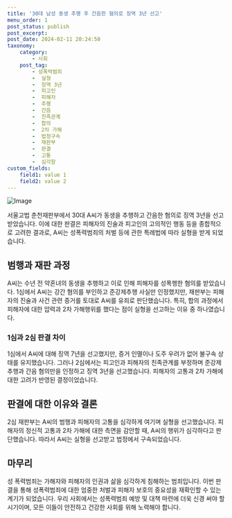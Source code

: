 ```yaml
---
title: '30대 남성 동생 추행 후 간음한 혐의로 징역 3년 선고'
menu_order: 1
post_status: publish
post_excerpt: 
post_date: 2024-02-11 20:24:50
taxonomy:
    category:
        - 사회
    post_tag:
        - 성폭력범죄
        -  실형
        -  징역 3년
        -  피고인
        -  피해자
        -  추행
        -  간음
        -  친족관계
        -  합의
        -  2차 가해
        -  법정구속
        -  재판부
        -  판결
        -  고통
        -  심각함
custom_fields:
    field1: value 1
    field2: value 2
---
```


![Image](https://imgnews.pstatic.net/image/011/2024/02/11/0004298345_001_20240211151601110.jpg?type=w647)

서울고법 춘천재판부에서 30대 A씨가 동생을 추행하고 간음한 혐의로 징역 3년을 선고받았습니다. 이에 대한 판결은 피해자의 진술과 피고인의 고의적인 행동 등을 종합적으로 고려한 결과로, A씨는 성폭력범죄의 처벌 등에 관한 특례법에 따라 실형을 받게 되었습니다.
## 범행과 재판 과정
A씨는 수년 전 약혼녀의 동생을 추행하고 이로 인해 피해자를 성폭행한 혐의를 받았습니다. 1심에서 A씨는 강간 혐의를 부인하고 준강제추행 사실만 인정했지만, 재판부는 피해자의 진술과 사건 관련 증거를 토대로 A씨를 유죄로 판단했습니다. 특히, 합의 과정에서 피해자에 대한 압력과 2차 가해행위를 했다는 점이 실형을 선고하는 이유 중 하나였습니다.
### 1심과 2심 판결 차이
1심에서 A씨에 대해 징역 7년을 선고했지만, 증거 인멸이나 도주 우려가 없어 불구속 상태를 유지했습니다. 그러나 2심에서는 피고인과 피해자의 친족관계를 부정하며 준강제추행과 간음 혐의만을 인정하고 징역 3년을 선고했습니다. 피해자의 고통과 2차 가해에 대한 고려가 반영된 결정이었습니다.
## 판결에 대한 이유와 결론
2심 재판부는 A씨의 범행과 피해자의 고통을 심각하게 여기며 실형을 선고했습니다. 피해자의 정신적 고통과 2차 가해에 대한 측면을 감안할 때, A씨의 행위가 심각하다고 판단했습니다. 따라서 A씨는 실형을 선고받고 법정에서 구속되었습니다.
## 마무리
성 폭력범죄는 가해자와 피해자의 인권과 삶을 심각하게 침해하는 범죄입니다. 이번 판결을 통해 성폭력범죄에 대한 엄중한 처벌과 피해자 보호의 중요성을 재확인할 수 있는 계기가 되었습니다. 우리 사회에서는 성폭력범죄 예방 및 대책 마련에 더욱 신경 써야 할 시기이며, 모든 이들이 안전하고 건강한 사회를 위해 노력해야 합니다.
